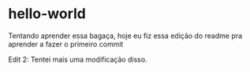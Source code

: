# hello-world

Tentando aprender essa bagaça, hoje eu fiz essa edição do readme pra aprender a fazer o primeiro commit

Edit 2: Tentei mais uma modificação disso.

